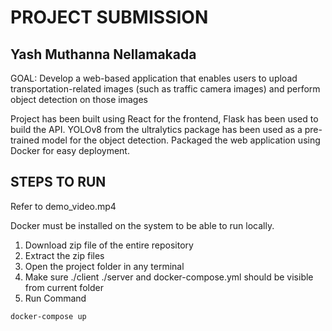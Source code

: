 # PROJECT SUBMISSION
## Yash Muthanna Nellamakada

GOAL: Develop a web-based application that enables users to upload transportation-related images (such as traffic camera images) and perform object detection on those images

Project has been built using React for the frontend, Flask has been used to build the API. YOLOv8 from the ultralytics package has been used as a pre-trained model for the object detection. Packaged the web application using Docker for easy deployment. 

## STEPS TO RUN 
Refer to demo_video.mp4

Docker must be installed on the system to be able to run locally. 

1) Download zip file of the entire repository
2) Extract the zip files
3) Open the project folder in any terminal
4) Make sure ./client ./server and docker-compose.yml should be visible from current folder
5) Run Command
```bash
docker-compose up
